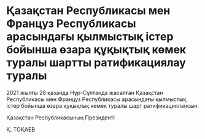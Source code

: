 # Қазақстан Республикасы мен Француз Республикасы арасындағы қылмыстық істер бойынша өзара құқықтық көмек туралы шартты ратификациялау туралы

2021 жылғы 28 қазанда Нұр-Сұлтанда жасалған Қазақстан Республикасы мен Француз Республикасы арасындағы қылмыстық істер бойынша өзара құқықтық көмек туралы шарт ратификациялансын.

Қазақстан Республикасының Президенті

Қ. ТОҚАЕВ

